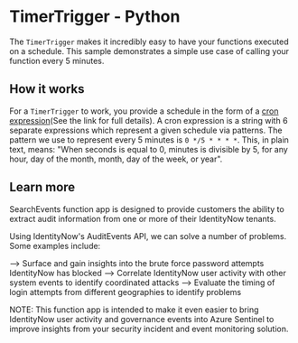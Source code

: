 # TimerTrigger - Python

The `TimerTrigger` makes it incredibly easy to have your functions executed on a schedule. This sample demonstrates a simple use case of calling your function every 5 minutes.

## How it works

For a `TimerTrigger` to work, you provide a schedule in the form of a [cron expression](https://en.wikipedia.org/wiki/Cron#CRON_expression)(See the link for full details). A cron expression is a string with 6 separate expressions which represent a given schedule via patterns. The pattern we use to represent every 5 minutes is `0 */5 * * * *`. This, in plain text, means: "When seconds is equal to 0, minutes is divisible by 5, for any hour, day of the month, month, day of the week, or year".

## Learn more

SearchEvents function app is designed to provide customers the ability to extract audit information from one or more of their IdentityNow tenants.

Using IdentityNow's AuditEvents API, we can solve a number of problems. Some examples include:

--> Surface and gain insights into the brute force password attempts IdentityNow has blocked --> Correlate IdentityNow user activity with other system events to identify coordinated attacks --> Evaluate the timing of login attempts from different geographies to identify problems

NOTE: This function app is intended to make it even easier to bring IdentityNow user activity and governance events into Azure Sentinel to improve insights from your security incident and event monitoring solution.